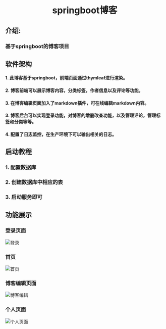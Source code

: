 
#     <center>    springboot博客    </center>


## 介绍:

###    基于springboot的博客项目

##     软件架构
####    1.	此博客基于springboot，前端页面通过thymleaf进行渲染。
####    2.	博客前端可以展示博客内容，分类标签，作者信息以及评论等功能。
####    3.	在博客编辑页面加入了markdown插件，可在线编辑markdown内容。
####    3.	博客后台可以实现登录功能，对博客的增删改查功能，以及管理评论，管理标签和分类等等。
####    4.	配置了日志监控，在生产环境下可以输出相关的日志。


## 启动教程

###    1.  配置数据库
###    2.  创建数据库中相应的表
###    3.  启动服务即可


##     功能展示
###	登录页面
![登录](https://github.com/Member29/soringboot-/blob/master/pics/%E7%99%BB%E5%BD%95.png"登录")


###	首页
![首页](https://github.com/Member29/soringboot-/blob/master/pics/%E9%A6%96%E9%A1%B5.png"首页")



###	博客编辑页面
![博客编辑](https://github.com/Member29/soringboot-/blob/master/pics/%E5%8D%9A%E5%AE%A2%E7%BC%96%E8%BE%91.png"博客编辑")

###	个人页面
![个人页面](https://github.com/Member29/soringboot-/blob/master/pics/%E5%85%B3%E4%BA%8E%E6%88%91.png"个人页面")

